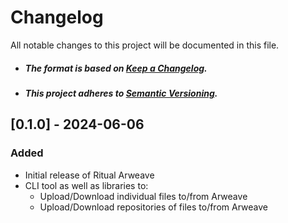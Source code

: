 # Changelog

All notable changes to this project will be documented in this file.

- ##### The format is based on [Keep a Changelog](https://keepachangelog.com/en/1.0.0/).
- ##### This project adheres to [Semantic Versioning](https://semver.org/spec/v2.0.0.html).

## [0.1.0] - 2024-06-06

### Added
- Initial release of Ritual Arweave
- CLI tool as well as libraries to:
  - Upload/Download individual files to/from Arweave
  - Upload/Download repositories of files to/from Arweave
